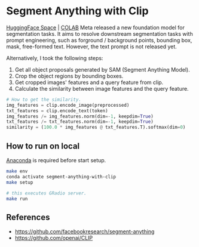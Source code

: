 # Segment Anything with Clip
[HuggingFace Space](https://huggingface.co/spaces/curt-park/segment-anything-with-clip) | [COLAB]()
Meta released a new foundation model for segmentation tasks.
It aims to resolve downstream segmentation tasks with prompt engineering, such as forground / background points, bounding box, mask, free-formed text.
However, the text prompt is not released yet.

Alternatively, I took the following steps:
1. Get all object proposals generated by SAM (Segment Anything Model).
2. Crop the object regions by bounding boxes.
3. Get cropped images' features and a query feature from clip.
4. Calculate the similarity between image features and the query feature.
```python
# How to get the similarity.
img_features = clip.encode_image(preprocessed)
txt_features = clip.encode_text(token)
img_features /= img_features.norm(dim=-1, keepdim=True)
txt_features /= txt_features.norm(dim=-1, keepdim=True)
similarity = (100.0 * img_features @ txt_features.T).softmax(dim=0)
```

## How to run on local
[Anaconda](https://www.anaconda.com/) is required before start setup.
```bash
make env
conda activate segment-anything-with-clip
make setup
```

```bash
# this executes GRadio server.
make run
```

## References
- https://github.com/facebookresearch/segment-anything
- https://github.com/openai/CLIP
